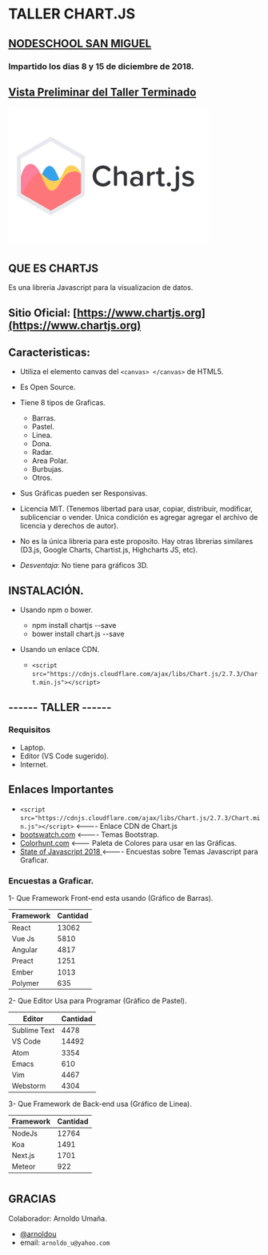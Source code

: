 # TALLER CHART.JS 
##  [NODESCHOOL SAN MIGUEL](https://nodeschool.io/sanmiguel/)
### Impartido los dias 8 y 15 de diciembre de 2018.
## [Vista Preliminar del Taller Terminado](https://taller-chartjs.netlify.com/)
![chartjs](./img/chartjs.jpg)
## QUE ES CHARTJS
Es una libreria Javascript para la visualizacion de datos.

## Sitio Oficial:   [https://www.chartjs.org](https://www.chartjs.org)

## Caracteristicas:
* Utiliza el elemento canvas del ```<canvas> </canvas>``` de HTML5.
* Es Open Source.
* Tiene 8 tipos de Graficas.
    * Barras.
    * Pastel.
    * Linea.
    * Dona.
    * Radar.
    * Area Polar.
    * Burbujas.
    * Otros.

* Sus Gráficas pueden ser Responsivas.
* Licencia MIT. (Tenemos libertad para usar, copiar, distribuir, modificar, sublicenciar o vender. Unica condición es agregar agregar el archivo de licencia y derechos de autor).
* No es la única libreria para este proposito. Hay otras librerias similares (D3.js, Google Charts, Chartist.js, Highcharts JS, etc).
* _Desventaja_: No tiene para gráficos 3D.

## INSTALACIÓN.

* Usando npm o bower.
    * npm install chartjs  --save
    * bower install chart.js --save

* Usando un enlace CDN.
    * ``` <script src="https://cdnjs.cloudflare.com/ajax/libs/Chart.js/2.7.3/Chart.min.js"></script> ```



## ------ TALLER ------
### Requisitos
* Laptop.
* Editor (VS Code sugerido).
* Internet.

## Enlaces Importantes

* ``` <script src="https://cdnjs.cloudflare.com/ajax/libs/Chart.js/2.7.3/Chart.min.js"></script> ```  <---- Enlace CDN de Chart.js
* [bootswatch.com](https://bootswatch.com)     <----  Temas Bootstrap. 
* [Colorhunt.com]( https://colorhunt.co ) <--- Paleta de Colores para usar en las Gráficas.
* [State of Javascript 2018 ](https://2018.stateofjs.com/) <---- Encuestas sobre Temas Javascript para Graficar. 


### Encuestas a Graficar.
1- Que Framework Front-end esta usando (Gráfico de Barras).

Framework | Cantidad
---|---|
React|13062
Vue Js| 5810
Angular|4817
Preact|1251
Ember|1013
Polymer|635


2- Que Editor Usa para Programar (Gráfico de Pastel).

Editor | Cantidad
---|---|
Sublime Text | 4478
VS Code |14492
Atom |3354
Emacs|610
Vim|4467
Webstorm|4304

3- Que Framework de Back-end usa (Gráfico de Linea).

Framework | Cantidad
---|---|
NodeJs|12764
Koa|1491
Next.js|1701
Meteor|922


#
#
## GRACIAS
Colaborador: Arnoldo Umaña.
* [@arnoldou]( https://github.com/arnoldou )
* email:
```arnoldo_u@yahoo.com```